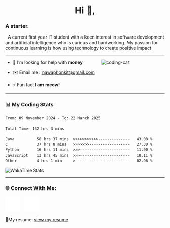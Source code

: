 <h1 align="center">Hi 👋,</h1>
<h3>A starter.</h3>
<p>
  &nbsp;&nbsp;A current first year IT student with a keen interest in software development and artificial intelligence who is curious and hardworking.
  My passion for continuous learning is how using technology to create positive impact
</p>
<hr>
<img align="right" alt="coding-cat" width="200" src="https://media.tenor.com/GiUbb4qg_vwAAAAM/csharp-cat-programmer.gif">

- 🤝 I’m looking for help with **money**

- ✉️ Email me : nawaphonkit@gmail.com

- ⚡ Fun fact **I am meow!**

<hr>

### 📊 My Coding Stats
<!--START_SECTION:waka-->

```txt
From: 09 November 2024 - To: 22 March 2025

Total Time: 132 hrs 3 mins

Java          58 hrs 37 mins  >>>>>>>>>>>--------------   43.08 %
C             37 hrs 8 mins   >>>>>>>------------------   27.30 %
Python        16 hrs 11 mins  >>>----------------------   11.90 %
JavaScript    13 hrs 45 mins  >>>----------------------   10.11 %
Other         4 hrs 1 min     >------------------------   02.96 %
```

<!--END_SECTION:waka-->

![WakaTime Stats](https://github-readme-stats.vercel.app/api/wakatime?username=banana_meow&range=all_time&layout=compact&bg_color=151b23&text_color=ffffff&title_color=ffffff&hide_border=true&custom_title=Coding%20Time%20(Last%207%20Days))

<hr>

<h3 align="left">🌐 Connect With Me: </h3>  

[![LinkedIn](https://raw.githubusercontent.com/CLorant/readme-social-icons/main/medium/light/linkedin.svg)](https://www.linkedin.com/in/nawaphon-kittisongkhram-22ba5433a/)
&nbsp;
[![Facebook](https://raw.githubusercontent.com/CLorant/readme-social-icons/main/medium/light/facebook.svg)](https://www.facebook.com/nawaphon.kittisongkhram.7)

📄My resume: [view my resume](https://github.com/banameow/banameow/blob/main/assets/resume.pdf)


